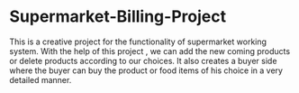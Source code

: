 # Supermarket-Billing-Project
This is a creative project for the functionality of supermarket working system. With the help of this project , we can add the new coming products or delete products according to our choices. It also creates a buyer side where the buyer can buy the product or food items of his choice in a very detailed manner.
